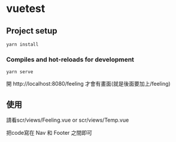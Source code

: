 # vuetest

## Project setup
```
yarn install
```

### Compiles and hot-reloads for development
```
yarn serve
```


開 http://localhost:8080/feeling
才會有畫面(就是後面要加上/feeling)

## 使用
請看scr/views/Feeling.vue
or
scr/views/Temp.vue

把code寫在 Nav 和 Footer 之間即可
